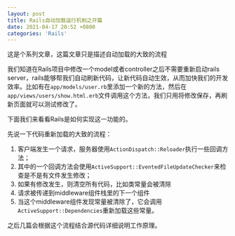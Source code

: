 ```yaml
---
layout: post
title: Rails自动加载运行机制之开篇
date: 2021-04-17 20:52 +0800
categories: 'Rails'
---
```


这是个系列文章，这篇文章只是描述自动加载的大致的流程

我们知道在Rails项目中修改一个model或者controller之后不需要重新启动rails server，rails能够帮我们自动刷新代码，让新代码自动生效，从而加快我们的开发效率。比如有在`app/models/user.rb`里添加一个新的方法，然后在`app/views/users/show.html.erb`文件调用这个方法，我们只用将修改保存，再刷新页面就可以测试修改了。

下面我们来看看Rails是如何实现这一功能的。

先说一下代码重新加载的大致的流程：

1. 客户端发生一个请求，服务器使用`ActionDispatch::Reloader`执行一些回调方法；
2. 其中的一个回调方法会使用`ActiveSupport::EventedFileUpdateChecker`来检查是不是有文件发生修改；
3. 如果有修改发生，则清空所有代码，比如类常量会被清除
4. 请求被传递到middleware组件栈里的下一个组件
5. 当这个middleware组件发现常量被清除了，它会调用`ActiveSupport::Dependencies`重新加载这些常量。

之后几篇会根据这个流程结合源代码详细说明工作原理。